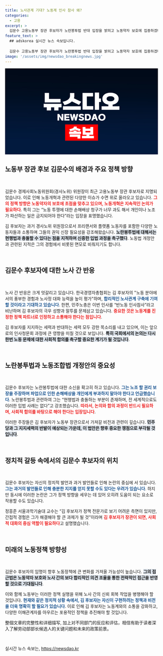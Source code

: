 ```yaml
---
title: 노사관계 기대? 노동계 인사 참사 왜?
categories:
  - 고용
excerpt: >
  김문수 고용노동부 장관 후보자가 노란봉투법 반대 입장을 밝히고 노동약자 보호에 집중하겠다고 선언했습니다. 그러나 그 이력을 두고 극과 극의 반응이 쏟아지며 국회 인사청문회에서의 치열한 공방이 예상됩니다.
feature_text: >
  ## adskorea 실시간 뉴스 속보입니다.

  김문수 고용노동부 장관 후보자가 노란봉투법 반대 입장을 밝히고 노동약자 보호에 집중하겠다고 선언했습니다. 그러나 그 이력을 두고 극과 극의 반응이 쏟아지며 국회 인사청문회에서의 치열한 공방이 예상됩니다.
image: '/assets/img/newsdao_breakingnews.jpg'
---
```


<p><img src="/assets/img/newsdao_breakingnews.jpg" alt="adskorea 속보" /></p>

<h2 data-ke-size="size26">노동부 장관 후보 김문수의 배경과 주요 정책 방향</h2>

<p data-ke-size="size16">&nbsp;</p>

<p>김문수 경제사회노동위원회(경사노위) 위원장이 최근 고용노동부 장관 후보자로 지명되었습니다. 이로 인해 노동개혁과 관련된 다양한 이슈가 수면 위로 올라오고 있습니다. <b><span style="color: #ee2323;">그의 정책 방향은 노동약자의 보호에 초점을 맞추고 있으며, 노동개혁은 지속적인 논의가 필요하다</span></b>. 특히 그는 “노동 투쟁에 대한 손해배상 청구가 너무 과도 해서 개인이나 노조가 파산하는 일은 금지되어야 한다”라는 입장을 표명했습니다. </p>

<p>김 후보자는 과거 경사노위 위원장으로서 프리랜서와 플랫폼 노동자를 포함한 다양한 노동자들과 소통하며 그들의 권익 신장 필요성을 강조해왔습니다. <b><span style="background-color: #21538527;">노란봉투법에 대해서는 현행법과 충돌할 수 있다는 점을 지적하며 신중한 입법 과정을 촉구했다</span></b>. 노동법 개정안과 관련된 지적은 그의 경험에서 비롯된 면모로 비춰지기도 합니다.</p>

<p data-ke-size="size16">&nbsp;</p>

<h2 data-ke-size="size26">김문수 후보자에 대한 노사 간 반응</h2>

<p data-ke-size="size16">&nbsp;</p>

<p>노사 간 반응은 크게 엇갈리고 있습니다. 한국경영자총협회는 김 후보자의 "노동 분야에서의 풍부한 경험과 노사정 대화 능력을 높이 평가"하며, <b><span style="color: #1a5490;">합리적인 노사관계 구축에 기여할 것이라고 기대하고 있습니다</span></b>. 한편, 민주노총은 이번 인사를 “반노동 인사참사”라고 비난하며 김 후보자의 극우 성향과 말투를 문제삼고 있습니다. <b><span style="color: #ee2323;">중요한 것은 노동계를 진정한 정책 파트너로 인정하고 소통해야 한다는 점입니다</span></b>.</p>

<p>김 후보자를 지지하는 세력과 반대하는 세력 모두 강한 목소리를 내고 있으며, 이는 앞으로의 인사청문회 과정에 큰 영향을 미칠 것으로 보입니다. <b><span style="background-color: #21538527;">특히 국회에서의 논의는 다시 한번 노동 문제에 대한 사회적 합의를 촉구할 중요한 계기가 될 것입니다</span></b>.</p>

<p data-ke-size="size16">&nbsp;</p>

<h2 data-ke-size="size26">노란봉투법과 노동조합법 개정안의 중요성</h2>

<p data-ke-size="size16">&nbsp;</p>

<p>김문수 후보자는 노란봉투법에 대한 소신을 확고히 하고 있습니다. <b><span style="color: #1a5490;">그는 노조 할 권리 보장을 주장하며 파업으로 인한 손해배상을 개인에게 부과하지 말아야 한다고 언급했습니다</span></b>. 노란봉투법과 관련하여 그는 “현행법과 충돌하는 부분이 존재하며, 전 세계적으로도 이러한 입법 사례는 없다”고 강조했습니다. <b><span style="color: #ee2323;">따라서, 논의와 합의 과정이 반드시 필요하며, 사회적 합의를 바탕으로 해야 한다는 입장입니다</span></b>.</p>

<p>이러한 주장들은 김 후보자가 노동부 장관으로서 가져갈 비전과 관련이 깊습니다. <b><span style="background-color: #21538527;">민주당과 그 지지세력의 반발이 예상되는 가운데, 이 법안은 향후 중요한 쟁점으로 부각될 것입니다</span></b>. </p>

<p data-ke-size="size16">&nbsp;</p>

<h2 data-ke-size="size26">정치적 갈등 속에서의 김문수 후보자의 위치</h2>

<p data-ke-size="size16">&nbsp;</p>

<p>김문수 후보자는 자신의 정치적 발언과 과거 발언들로 인해 논란의 중심에 서 있습니다. <b><span style="color: #1a5490;">그는 과거의 발언들로 인해 충분한 지지를 얻지 못할 수도 있다는 우려가 있습니다</span></b>. 하지만 동시에 이러한 논란은 그가 정책 방향을 세우는 데 있어 오히려 도움이 되는 요소로 작용할 수도 있습니다. </p>

<p>정흥준 서울과학기술대 교수는 “김 후보자가 정책 전문가로 보기 어려운 측면이 있지만, 간접적 경험은 그가 해결해야 할 큰 과제가 될 것”이라며 <b><span style="color: #ee2323;">김 후보자가 장관이 되면, 사회적 대화의 중심 역할이 필요하다</span></b>고 설명했습니다. </p>

<p data-ke-size="size16">&nbsp;</p>

<h2 data-ke-size="size26">미래의 노동정책 방향성</h2>

<p data-ke-size="size16">&nbsp;</p>

<p>김문수 후보자의 임명이 향후 노동정책에 큰 변화를 가져올 가능성이 높습니다. <b><span style="background-color: #21538527;">그의 접근법은 노동약자 보호와 노사 간의 보다 합리적인 의견 조율을 통한 전략적인 접근을 반영할 것으로 기대됩니다</span></b>. </p>

<p>이와 함께 노동부는 이러한 정책 실행을 위해 노사 간의 신뢰 회복 작업을 병행해야 할 것입니다. <b><span style="color: #1a5490;">현재와 같은 정치적 상황 속에서, 김 후보자는 자신이 구현하려는 정책과 비전을 더욱 명확히 할 필요가 있습니다</span></b>. 이로 인해 김 후보자는 노동계와의 소통을 강화하고, 다양한 이해관계자를 아우르는 포용적인 정책을 추진해야 할 것입니다. </p>

<p>整個文章的完整性和详细描写, 加上对不同部门的反应和评估，相信有助于读者深入了解劳动部部长候选人的关键问题和未来的政策前景。 </p>

<p data-ke-size="size16">&nbsp;</p>
실시간 뉴스 속보는, <a href="https://newsdao.kr" rel="dofollow">https://newsdao.kr</a>


